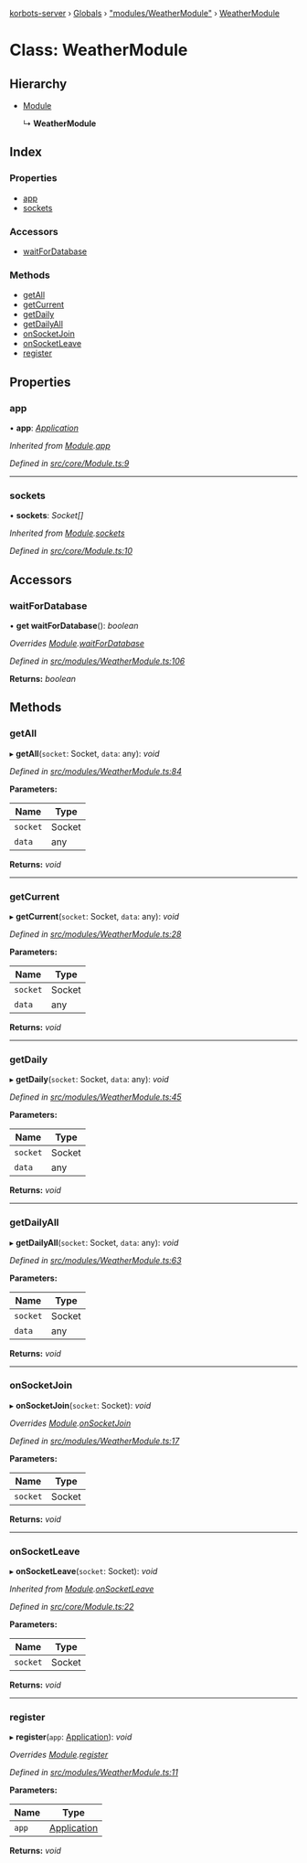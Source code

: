 [korbots-server](../README.md) › [Globals](../globals.md) › ["modules/WeatherModule"](../modules/_modules_weathermodule_.md) › [WeatherModule](_modules_weathermodule_.weathermodule.md)

# Class: WeatherModule

## Hierarchy

* [Module](_core_module_.module.md)

  ↳ **WeatherModule**

## Index

### Properties

* [app](_modules_weathermodule_.weathermodule.md#app)
* [sockets](_modules_weathermodule_.weathermodule.md#sockets)

### Accessors

* [waitForDatabase](_modules_weathermodule_.weathermodule.md#waitfordatabase)

### Methods

* [getAll](_modules_weathermodule_.weathermodule.md#getall)
* [getCurrent](_modules_weathermodule_.weathermodule.md#getcurrent)
* [getDaily](_modules_weathermodule_.weathermodule.md#getdaily)
* [getDailyAll](_modules_weathermodule_.weathermodule.md#getdailyall)
* [onSocketJoin](_modules_weathermodule_.weathermodule.md#onsocketjoin)
* [onSocketLeave](_modules_weathermodule_.weathermodule.md#onsocketleave)
* [register](_modules_weathermodule_.weathermodule.md#register)

## Properties

###  app

• **app**: *[Application](_core_application_.application.md)*

*Inherited from [Module](_core_module_.module.md).[app](_core_module_.module.md#app)*

*Defined in [src/core/Module.ts:9](https://github.com/Xisabla/Korbots/blob/8331001/server/src/core/Module.ts#L9)*

___

###  sockets

• **sockets**: *Socket[]*

*Inherited from [Module](_core_module_.module.md).[sockets](_core_module_.module.md#sockets)*

*Defined in [src/core/Module.ts:10](https://github.com/Xisabla/Korbots/blob/8331001/server/src/core/Module.ts#L10)*

## Accessors

###  waitForDatabase

• **get waitForDatabase**(): *boolean*

*Overrides [Module](_core_module_.module.md).[waitForDatabase](_core_module_.module.md#waitfordatabase)*

*Defined in [src/modules/WeatherModule.ts:106](https://github.com/Xisabla/Korbots/blob/8331001/server/src/modules/WeatherModule.ts#L106)*

**Returns:** *boolean*

## Methods

###  getAll

▸ **getAll**(`socket`: Socket, `data`: any): *void*

*Defined in [src/modules/WeatherModule.ts:84](https://github.com/Xisabla/Korbots/blob/8331001/server/src/modules/WeatherModule.ts#L84)*

**Parameters:**

Name | Type |
------ | ------ |
`socket` | Socket |
`data` | any |

**Returns:** *void*

___

###  getCurrent

▸ **getCurrent**(`socket`: Socket, `data`: any): *void*

*Defined in [src/modules/WeatherModule.ts:28](https://github.com/Xisabla/Korbots/blob/8331001/server/src/modules/WeatherModule.ts#L28)*

**Parameters:**

Name | Type |
------ | ------ |
`socket` | Socket |
`data` | any |

**Returns:** *void*

___

###  getDaily

▸ **getDaily**(`socket`: Socket, `data`: any): *void*

*Defined in [src/modules/WeatherModule.ts:45](https://github.com/Xisabla/Korbots/blob/8331001/server/src/modules/WeatherModule.ts#L45)*

**Parameters:**

Name | Type |
------ | ------ |
`socket` | Socket |
`data` | any |

**Returns:** *void*

___

###  getDailyAll

▸ **getDailyAll**(`socket`: Socket, `data`: any): *void*

*Defined in [src/modules/WeatherModule.ts:63](https://github.com/Xisabla/Korbots/blob/8331001/server/src/modules/WeatherModule.ts#L63)*

**Parameters:**

Name | Type |
------ | ------ |
`socket` | Socket |
`data` | any |

**Returns:** *void*

___

###  onSocketJoin

▸ **onSocketJoin**(`socket`: Socket): *void*

*Overrides [Module](_core_module_.module.md).[onSocketJoin](_core_module_.module.md#onsocketjoin)*

*Defined in [src/modules/WeatherModule.ts:17](https://github.com/Xisabla/Korbots/blob/8331001/server/src/modules/WeatherModule.ts#L17)*

**Parameters:**

Name | Type |
------ | ------ |
`socket` | Socket |

**Returns:** *void*

___

###  onSocketLeave

▸ **onSocketLeave**(`socket`: Socket): *void*

*Inherited from [Module](_core_module_.module.md).[onSocketLeave](_core_module_.module.md#onsocketleave)*

*Defined in [src/core/Module.ts:22](https://github.com/Xisabla/Korbots/blob/8331001/server/src/core/Module.ts#L22)*

**Parameters:**

Name | Type |
------ | ------ |
`socket` | Socket |

**Returns:** *void*

___

###  register

▸ **register**(`app`: [Application](_core_application_.application.md)): *void*

*Overrides [Module](_core_module_.module.md).[register](_core_module_.module.md#register)*

*Defined in [src/modules/WeatherModule.ts:11](https://github.com/Xisabla/Korbots/blob/8331001/server/src/modules/WeatherModule.ts#L11)*

**Parameters:**

Name | Type |
------ | ------ |
`app` | [Application](_core_application_.application.md) |

**Returns:** *void*
